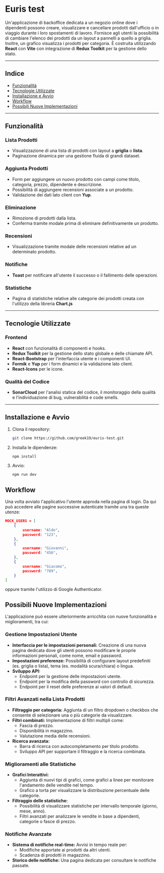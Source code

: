 # **Euris test**

Un'applicazione di backoffice dedicata a un negozio online dove i dipendenti possono creare, visualizzare e cancellare prodotti dall'ufficio o in viaggio durante i loro spostamenti di lavoro.
Fornisce agli utenti la possibilità di cambiare l'elenco dei prodotti da un layout a pannelli a quello a griglia. 
Inoltre, un grafico visualizza i prodotti per categoria. È costruita utilizzando **React** con **Vite** con integrazione di **Redux Toolkit** per la gestione dello stato.

---

## **Indice**
- [Funzionalità](#funzionalità)
- [Tecnologie Utilizzate](#tecnologie-utilizzate)
- [Installazione e Avvio](#installazione-e-avvio)
- [Workflow](#Workflow)
- [Possibili Nuove Implementazioni](#possibili-nuove-implementazioni)


---

## **Funzionalità**
### Lista Prodotti
- Visualizzazione di una lista di prodotti con layout a **griglia** o **lista**.
- Paginazione dinamica per una gestione fluida di grandi dataset.

### Aggiunta Prodotti
- Form per aggiungere un nuovo prodotto con campi come titolo, categoria, prezzo, dipendente e descrizione.
- Possibilità di aggiungere recensioni associate a un prodotto.
- Validazione dei dati lato client con **Yup**.

### Eliminazione
- Rimozione di prodotti dalla lista.
- Conferma tramite modale prima di eliminare definitivamente un prodotto.

### Recensioni
- Visualizzazione tramite modale delle recensioni relative ad un determinato prodotto.

### Notifiche
- **Toast** per notificare all'utente il successo o il fallimento delle operazioni.

### Statistiche
- Pagina di statistiche relative alle categorie dei prodotti creata con l'utilizzo della libreria **Chart.js**


---

## **Tecnologie Utilizzate**
### Frontend
- **React** con funzionalità di componenti e hooks.
- **Redux Toolkit** per la gestione dello stato globale e delle chiamate API.
- **React-Bootstrap** per l'interfaccia utente e i componenti UI.
- **Formik** e **Yup** per i form dinamici e la validazione lato client.
- **React-Icons** per le icone.

### Qualità del Codice
- **SonarCloud** per l'analisi statica del codice, il monitoraggio della qualità e l'individuazione di bug, vulnerabilità e code smells.

---

## **Installazione e Avvio**

1. Clona il repository:
   ```bash
   git clone https://github.com/greek19/euris-test.git

2. Installa le dipendenze:
    ```bash
    npm install
3. Avvio:
    ```bash
    npm run dev

## **Workflow**

Una volta avviato l'applicativo l'utente approda nella pagina di login. Da qui può accedere alle pagine successive autenticate tramite una tra queste utenze:
```json
MOCK_USERS = [
    {
        username: "Aldo",
        password: "123",
    },
    {
        username: "Giovanni",
        password: "456",
    },
    {
        username: "Giacomo",
        password: "789",
    }
]
```

oppure tramite l'utilizzo di Google Authenticator.

## Possibili Nuove Implementazioni
L'applicazione può essere ulteriormente arricchita con nuove funzionalità e miglioramenti, tra cui:

### Gestione Impostazioni Utente
- **Interfaccia per le impostazioni personali:** Creazione di una nuova pagina dedicata dove gli utenti possono modificare le proprie informazioni personali, come nome, email e password.
- **Impostazioni preferenze:** Possibilità di configurare layout predefiniti (es. griglia o lista), tema (es. modalità scura/chiara) o lingua.
- **Sviluppo API:**
    - Endpoint per la gestione delle impostazioni utente.
    - Endpoint per la modifica della password con controllo di sicurezza.
    - Endpoint per il reset delle preferenze ai valori di default.

### Filtri Avanzati nella Lista Prodotti
- **Filtraggio per categoria:** Aggiunta di un filtro dropdown o checkbox che consente di selezionare una o più categorie da visualizzare.
- **Filtri combinati:** Implementazione di filtri multipli come:
    - Fascia di prezzo.
    - Disponibilità in magazzino.
    - Valutazione media delle recensioni.
- **Ricerca avanzata:**
    - Barra di ricerca con autocompletamento per titolo prodotto.
    - Sviluppo API per supportare il filtraggio e la ricerca combinata.

### Miglioramenti alle Statistiche
- **Grafici Interattivi:**
    - Aggiunta di nuovi tipi di grafici, come grafici a linee per monitorare l'andamento delle vendite nel tempo.
    - Grafico a torta per visualizzare la distribuzione percentuale delle categorie.
- **Filtraggio delle statistiche:**
    - Possibilità di visualizzare statistiche per intervallo temporale (giorno, mese, anno).
    - Filtri avanzati per analizzare le vendite in base a dipendenti, categorie o fasce di prezzo.

### Notifiche Avanzate
- **Sistema di notifiche real-time:** Avvisi in tempo reale per:
    - Modifiche apportate ai prodotti da altri utenti.
    - Scadenza di prodotti in magazzino.
- **Storico delle notifiche:** Una pagina dedicata per consultare le notifiche passate.